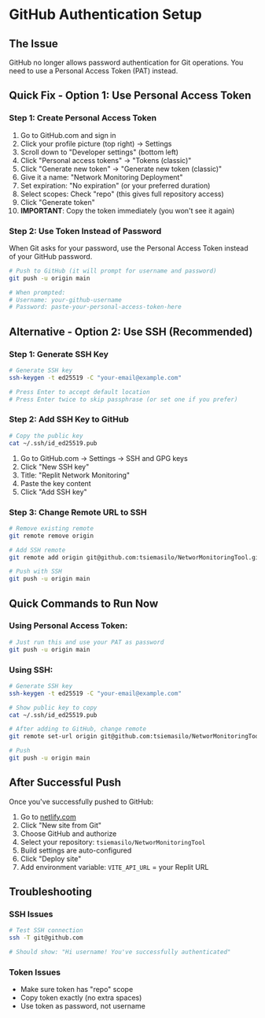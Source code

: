 # GitHub Authentication Setup

## The Issue
GitHub no longer allows password authentication for Git operations. You need to use a Personal Access Token (PAT) instead.

## Quick Fix - Option 1: Use Personal Access Token

### Step 1: Create Personal Access Token
1. Go to GitHub.com and sign in
2. Click your profile picture (top right) → Settings
3. Scroll down to "Developer settings" (bottom left)
4. Click "Personal access tokens" → "Tokens (classic)"
5. Click "Generate new token" → "Generate new token (classic)"
6. Give it a name: "Network Monitoring Deployment"
7. Set expiration: "No expiration" (or your preferred duration)
8. Select scopes: Check "repo" (this gives full repository access)
9. Click "Generate token"
10. **IMPORTANT**: Copy the token immediately (you won't see it again)

### Step 2: Use Token Instead of Password
When Git asks for your password, use the Personal Access Token instead of your GitHub password.

```bash
# Push to GitHub (it will prompt for username and password)
git push -u origin main

# When prompted:
# Username: your-github-username
# Password: paste-your-personal-access-token-here
```

## Alternative - Option 2: Use SSH (Recommended)

### Step 1: Generate SSH Key
```bash
# Generate SSH key
ssh-keygen -t ed25519 -C "your-email@example.com"

# Press Enter to accept default location
# Press Enter twice to skip passphrase (or set one if you prefer)
```

### Step 2: Add SSH Key to GitHub
```bash
# Copy the public key
cat ~/.ssh/id_ed25519.pub
```

1. Go to GitHub.com → Settings → SSH and GPG keys
2. Click "New SSH key"
3. Title: "Replit Network Monitoring"
4. Paste the key content
5. Click "Add SSH key"

### Step 3: Change Remote URL to SSH
```bash
# Remove existing remote
git remote remove origin

# Add SSH remote
git remote add origin git@github.com:tsiemasilo/NetworMonitoringTool.git

# Push with SSH
git push -u origin main
```

## Quick Commands to Run Now

### Using Personal Access Token:
```bash
# Just run this and use your PAT as password
git push -u origin main
```

### Using SSH:
```bash
# Generate SSH key
ssh-keygen -t ed25519 -C "your-email@example.com"

# Show public key to copy
cat ~/.ssh/id_ed25519.pub

# After adding to GitHub, change remote
git remote set-url origin git@github.com:tsiemasilo/NetworMonitoringTool.git

# Push
git push -u origin main
```

## After Successful Push

Once you've successfully pushed to GitHub:

1. Go to [netlify.com](https://netlify.com)
2. Click "New site from Git"
3. Choose GitHub and authorize
4. Select your repository: `tsiemasilo/NetworMonitoringTool`
5. Build settings are auto-configured
6. Click "Deploy site"
7. Add environment variable: `VITE_API_URL` = your Replit URL

## Troubleshooting

### SSH Issues
```bash
# Test SSH connection
ssh -T git@github.com

# Should show: "Hi username! You've successfully authenticated"
```

### Token Issues
- Make sure token has "repo" scope
- Copy token exactly (no extra spaces)
- Use token as password, not username